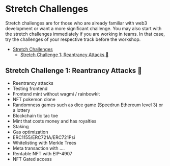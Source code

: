 # Stretch Challenges

Stretch challenges are for those who are already familiar with web3 development or want a more significant challenge. You may also start with the stretch challenges immediately if you are working in teams. In that case, try the challenges of your respective track before the workshop.

- [Stretch Challenges](#stretch-challenges)
  - [Stretch Challenge 1: Reantrancy Attacks 👾](#stretch-challenge-1-reantrancy-attacks-)

## Stretch Challenge 1: Reantrancy Attacks 👾

- Reentrancy attacks
- Testing frontend
- Frontend mint without wagmi / rainbowkit
- NFT pokemon clone
- Randomness games such as dice game (Speedrun Ethereum level 3) or a lottery
- Blockchain tic tac toe
- Mint that costs money and has royalties
- Staking
- Gas optimization
- ERC1155/ERC721A/ERC721Psi
- Whitelisting with Merkle Trees
- Meta transaction with ....
- Rentable NFT with EIP-4907
- NFT Gated access
